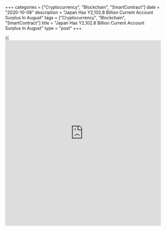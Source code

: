 +++
categories = ["Cryptocurrency", "Blockchain", "SmartContract"]
date = "2020-10-08"
description = "Japan Has Y2,102.8 Billion Current Account Surplus In August"
tags = ["Cryptocurrency", "Blockchain", "SmartContract"]
title = "Japan Has Y2,102.8 Billion Current Account Surplus In August"
type = "post"
+++

{{<iframe id="large-banner" src="https://www.bounty.group/#slide=19.0" width="100%" height="600" scrolling="no" style="border: 0px solid rgb(216, 221, 230); border-radius: 3px;">}}

Japan posted a current account surplus of 2,102.8 billion yen in August,
the Ministry of Finance said on Thursday - down 1.5 percent on year.

That exceeded expectations for a surplus of 1,983.7 billion yen
following the 1,468.3 billion yen surplus in July.

Exports were down 15.5 percent on year at 5.124 trillion yen, while
imports sank an annual 22.0 percent to 4.711 trillion yen.

The trade surplus was 413 billion yen, up from 137.3 billion yen in the
previous month.

The capital account saw a deficit of 9.3 billion yen and the financial
account had a surplus of 560.0 billion yen.

For comments and feedback [contact](https://www.playgroundfx.com/contact/): editorial@rtt[news](https://www.letsplayfx.com/blog/forex-news-website/).com

[Economic News][1]

 **What parts of the world are seeing the best (and worst) economic
performances lately? Click[here][2] to check out our [Econ Scorecard][2]
and find out! See up-to-the-moment [ranking](https://www.playgroundfx.com/blog/crypto-exchange-ranking/)s for the best and worst
performers in [GDP][3], [unemployment rate][4], [inflation][5] and much
more.**

   1. www.rtt[news](https://www.letsplayfx.com/blog/forex-news-website/).com/Content/EconomicNews.aspx
   2. www.rtt[news](https://www.letsplayfx.com/blog/forex-news-website/).com/economic-scorecard/world-rank/PPI/highest-performance.aspx
   3. www.rtt[news](https://www.letsplayfx.com/blog/forex-news-website/).com/economic-scorecard/world-rank/GDP/highest-performance.aspx
   4. www.rtt[news](https://www.letsplayfx.com/blog/forex-news-website/).com/economic-scorecard/world-rank/unemployment-rate/lowest-performance.aspx
   5. www.rtt[news](https://www.letsplayfx.com/blog/forex-news-website/).com/economic-scorecard/world-rank/CPI/highest-performance.aspx